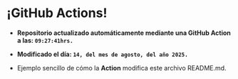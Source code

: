 # ¡GitHub Actions!
* **Repositorio actualizado automáticamente mediante una GitHub Action a las: `09:27:41hrs.`**
* **Modificado el día: `14, del mes de agosto, del año 2025.`**

* Ejemplo sencillo de cómo la **Action** modifica este archivo README.md.
